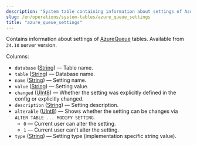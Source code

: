```yaml
---
description: "System table containing information about settings of AzureQueue tables. Available from server version `24.10`."
slug: /en/operations/system-tables/azure_queue_settings
title: "azure_queue_settings"
---
```


Contains information about settings of [AzureQueue](../../engines/table-engines/integrations/azure-queue.md) tables.
Available from `24.10` server version.

Columns:

- `database` ([String](../../sql-reference/data-types/string.md)) — Table name.
- `table` ([String](../../sql-reference/data-types/string.md)) — Database name.
- `name` ([String](../../sql-reference/data-types/string.md)) — Setting name.
- `value` ([String](../../sql-reference/data-types/string.md)) — Setting value.
- `changed` ([UInt8](../../sql-reference/data-types/int-uint.md#uint-ranges)) — Whether the setting was explicitly defined in the config or explicitly changed.
- `description` ([String](../../sql-reference/data-types/string.md)) — Setting description.
- `alterable` ([UInt8](../../sql-reference/data-types/int-uint.md#uint-ranges)) — Shows whether the setting can be changes via `ALTER TABLE ... MODIFY SETTING`.
    - `0` — Current user can alter the setting.
    - `1` — Current user can't alter the setting.
- `type` ([String](../../sql-reference/data-types/string.md)) — Setting type (implementation specific string value).
